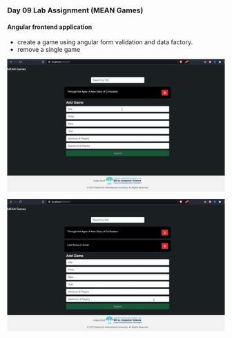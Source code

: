 ### Day 09 Lab Assignment (MEAN Games)

#### Angular frontend application

* create a game using angular form validation and data factory.
* remove a single game

![Add Game gif](./submission/add-game.gif "Add Game")

![Remove Game gif](./submission/delete-game.gif "Remove Game")

